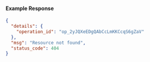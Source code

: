 <!-- Code generated for API Clients. DO NOT EDIT. -->

#### Example Response

```json
{
  "details": {
    "operation_id": "op_2yJQXeEDgQAbCcLmKKCcqS6gZaV"
  },
  "msg": "Resource not found",
  "status_code": 404
}
```
